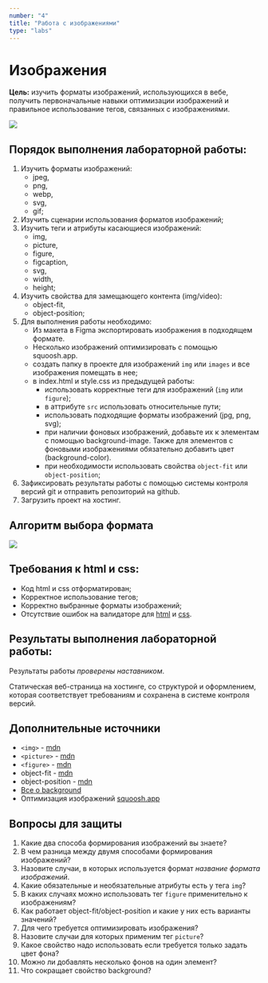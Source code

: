 ```yaml
---
number: "4"
title: "Работа с изображениями"
type: "labs"
---
```


# Изображения

**Цель:** изучить форматы изображений, использующихся в вебе, получить первоначальные навыки оптимизации изображений и правильное использование тегов, связанных с изображениями.

![](https://rad-capybara-bd0e52.netlify.app/img/svg.jpg)

## Порядок выполнения лабораторной работы:

1. Изучить форматы изображений:
   - jpeg,
   - png,
   - webp,
   - svg,
   - gif;
1. Изучить сценарии использования форматов изображений;
1. Изучить теги и атрибуты касающиеся изображений:
   - img,
   - picture,
   - figure,
   - figcaption,
   - svg,
   - width,
   - height;
1. Изучить свойства для замещающего контента (img/video):
   - object-fit,
   - object-position;
1. Для выполнения работы необходимо:
   - Из макета в Figma экспортировать изображения в подходящем формате.
   - Несколько изображений оптимизировать с помощью squoosh.app.
   - создать папку в проекте для изображений `img` или `images` и все изображения помещать в нее;
   - в index.html и style.css из предыдущей работы:
     - использовать корректные теги для изображений (`img` или `figure`);
     - в аттрибуте `src` использовать относительные пути;
     - использовать подходящие форматы изображений (jpg, png, svg);
     - при наличии фоновых изображений, добавьте их к элементам с помощью background-image. Также для элементов с фоновыми изображениями обязательно добавить цвет (background-color).
     - при необходимости использовать свойства `object-fit` или `object-position`;
1. Зафиксировать результаты работы с помощью системы контроля версий git и отправить репозиторий на github.
1. Загрузить проект на хостинг.

## Алгоритм выбора формата

![](https://rad-capybara-bd0e52.netlify.app/img/format.jpg)

## Требования к html и css:

- Код html и css отформатирован;
- Корректное использование тегов;
- Корректно выбранные форматы изображений;
- Отсутствие ошибок на валидаторе для [html](https://validator.w3.org/) и [css](https://jigsaw.w3.org/css-validator/).

## Результаты выполнения лабораторной работы:

Результаты работы _проверены наставником_.

Статическая веб-страница на хостинге, со структурой и оформлением, которая соответствует требованиям и сохранена в системе контроля версий.

## Дополнительные источники

- `<img>` - [mdn](https://developer.mozilla.org/ru/docs/Web/HTML/Element/img)
- `<picture>` - [mdn](https://developer.mozilla.org/ru/docs/Web/HTML/Element/picture)
- `<figure>` - [mdn](https://developer.mozilla.org/ru/docs/Web/HTML/Element/figure)
- object-fit - [mdn](https://developer.mozilla.org/ru/docs/Web/CSS/object-fit)
- object-position - [mdn](https://developer.mozilla.org/ru/docs/Web/CSS/object-position)
- [Все о background](https://www.freecodecamp.org/news/learn-css-background-properties/)
- Оптимизация изображений [squoosh.app](https://squoosh.app/)

## Вопросы для защиты

1. Какие два способа формирования изображений вы знаете?
1. В чем разница между двумя способами формирования изображений?
1. Назовите случаи, в которых используется формат _название формата изображений_.
1. Какие обязательные и необязательные атрибуты есть у тега `img`?
1. В каких случаях можно использовать тег `figure` применительно к изображениям?
1. Как работает object-fit/object-position и какие у них есть варианты значений?
1. Для чего требуется оптимизировать изображения?
1. Назовите случаи для которых применим тег `picture`?
1. Какое свойство надо использовать если требуется только задать цвет фона?
1. Можно ли добавлять несколько фонов на один элемент?
1. Что сокращает свойство background?
